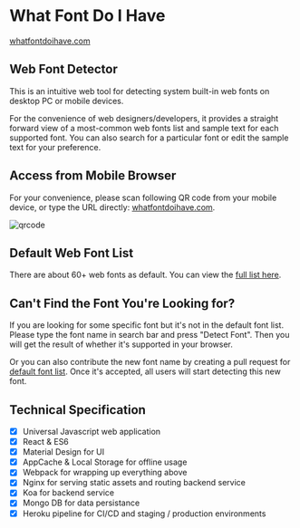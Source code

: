 # What Font Do I Have


[whatfontdoihave.com](http://whatfontdoihave.com)



## Web Font Detector


This is an intuitive web tool for detecting system built-in web fonts on desktop PC or mobile devices.

For the convenience of web designers/developers, it provides a straight forward view of a most-common web fonts list and sample text for each supported font. You can also search for a particular font or edit the sample text for your preference. 



## Access from Mobile Browser


For your convenience, please scan following QR code from your mobile device, or type the URL directly: [whatfontdoihave.com](http://whatfontdoihave.com).

![qrcode](https://user-images.githubusercontent.com/85134/27907833-ca3e9a40-627b-11e7-8ac5-1c3cd562982f.png)



## Default Web Font List


There are about 60+ web fonts as default. You can view the [full list here](https://github.com/AndreLion/whatfontdoihave.com/blob/master/fonts.js).



## Can't Find the Font You're Looking for?

If you are looking for some specific font but it's not in the default font list. Please type the font name in search bar and press "Detect Font". Then you will get the result of whether it's supported in your browser.

Or you can also contribute the new font name by creating a pull request for [default font list](https://github.com/AndreLion/whatfontdoihave.com/blob/master/fonts.js). Once it's accepted, all users will start detecting this new font. 



## Technical Specification


- [x] Universal Javascript web application 
- [x] React & ES6
- [x] Material Design for UI
- [x] AppCache & Local Storage for offline usage 
- [x] Webpack for wrapping up everything above
- [x] Nginx for serving static assets and routing backend service
- [x] Koa for backend service
- [x] Mongo DB for data persistance
- [x] Heroku pipeline for CI/CD and staging / production environments
